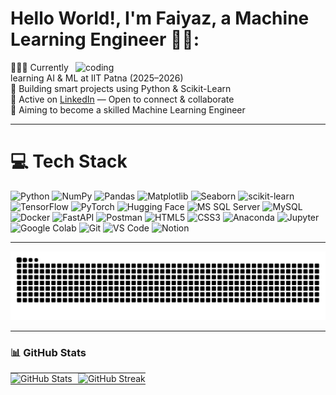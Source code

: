 # **Hello World!, I'm Faiyaz, a Machine Learning Engineer** 👋🏼:

<!-- GIF -->
<img align="right" alt="coding" width="400" src="https://user-images.githubusercontent.com/55389276/140866485-8fb1c876-9a8f-4d6a-98dc-08c4981eaf70.gif">

👨🏼‍🎓 Currently learning AI & ML at IIT Patna (2025–2026) <br> 🧠 Building smart projects using Python & Scikit-Learn <br> 🤝 Active on [LinkedIn](https://www.linkedin.com/in/md-faiyaz-khan-ml) — Open to connect & collaborate
 <br> 🚀 Aiming to become a skilled Machine Learning Engineer

---

<h1 align="left">💻 Tech Stack</h1>

![Python](https://img.shields.io/badge/Python-3776AB?style=for-the-badge&logo=python&logoColor=white)
![NumPy](https://img.shields.io/badge/NumPy-013243?style=for-the-badge&logo=numpy&logoColor=white)
![Pandas](https://img.shields.io/badge/Pandas-150458?style=for-the-badge&logo=pandas&logoColor=white)
![Matplotlib](https://img.shields.io/badge/Matplotlib-11557C?style=for-the-badge&logo=plotly&logoColor=white)
![Seaborn](https://img.shields.io/badge/Seaborn-3776AB?style=for-the-badge&logo=python&logoColor=white)
![scikit-learn](https://img.shields.io/badge/scikit--learn-F7931E?style=for-the-badge&logo=scikit-learn&logoColor=white)
![TensorFlow](https://img.shields.io/badge/TensorFlow-FF6F00?style=for-the-badge&logo=tensorflow&logoColor=white)
![PyTorch](https://img.shields.io/badge/PyTorch-EE4C2C?style=for-the-badge&logo=pytorch&logoColor=white)
![Hugging Face](https://img.shields.io/badge/Hugging%20Face-FF6F00?style=for-the-badge&logo=huggingface&logoColor=white)
![MS SQL Server](https://img.shields.io/badge/MS--SQL--Server-CC2927?style=for-the-badge&logo=microsoft-sql-server&logoColor=white)
![MySQL](https://img.shields.io/badge/MySQL-4479A1?style=for-the-badge&logo=mysql&logoColor=white)
![Docker](https://img.shields.io/badge/Docker-2496ED?style=for-the-badge&logo=docker&logoColor=white)
![FastAPI](https://img.shields.io/badge/FastAPI-009688?style=for-the-badge&logo=fastapi&logoColor=white)
![Postman](https://img.shields.io/badge/Postman-FF6C37?style=for-the-badge&logo=postman&logoColor=white)
![HTML5](https://img.shields.io/badge/HTML5-E34F26?style=for-the-badge&logo=html5&logoColor=white)
![CSS3](https://img.shields.io/badge/CSS3-1572B6?style=for-the-badge&logo=css3&logoColor=white)
![Anaconda](https://img.shields.io/badge/Anaconda-44A833?style=for-the-badge&logo=anaconda&logoColor=white)
![Jupyter](https://img.shields.io/badge/Jupyter-F37626?style=for-the-badge&logo=jupyter&logoColor=white)
![Google Colab](https://img.shields.io/badge/Google%20Colab-F9AB00?style=for-the-badge&logo=googlecolab&logoColor=white)
![Git](https://img.shields.io/badge/Git-F05032?style=for-the-badge&logo=git&logoColor=white)
![VS Code](https://img.shields.io/badge/VSCode-007ACC?style=for-the-badge&logo=visual-studio-code&logoColor=white)
![Notion](https://img.shields.io/badge/Notion-000000?style=for-the-badge&logo=notion&logoColor=white)



---
<!-- Snake Source -->
<picture>
  <source media="(prefers-color-scheme: dark)" srcset="https://raw.githubusercontent.com/Faiyaz-coder/Faiyaz-coder/output/github-snake-dark.svg" />
  <source media="(prefers-color-scheme: light)" srcset="https://raw.githubusercontent.com/Faiyaz-coder/Faiyaz-coder/output/github-snake.svg" />
  <img alt="github-snake" src="https://raw.githubusercontent.com/Faiyaz-coder/Faiyaz-coder/output/github-snake.svg" />
</picture>

---

### 📊 GitHub Stats
<table align="center" width="100%" cellpadding="0" cellspacing="0" border="0" style="border-collapse: collapse; border: none;">
  <tr>
    <td align="left" width="50%" style="border: none; padding: 0; margin: 0;">
      <img src="https://github-readme-stats.vercel.app/api?username=faiyaz-coder&show_icons=true&theme=dark&hide_title=true&count_private=true&bg_color=000000&hide_border=true" alt="GitHub Stats" width="100%" style="border: none; outline: none;" />
    </td>
    <td align="right" width="50%" style="border: none; padding: 0; margin: 0;">
      <img src="https://github-readme-streak-stats.herokuapp.com/?user=faiyaz-coder&theme=dark&hide_border=true&background=000000" alt="GitHub Streak" width="100%" style="border: none; outline: none;" />
    </td>
  </tr>
</table>


